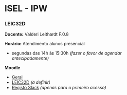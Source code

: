 # ISEL - IPW
### LEIC32D

**Docente:** Valderi Leithardt F.0.8

**Horário:** Atendimento alunos presencial 
- segundas das 14h às 15:30h *(fazer o favor de agendar antecipadamente)*

**Moodle**
- [Geral](https://2324moodle.isel.pt/course/view.php?id=7525)
- [LEIC32D](https://2324moodle.isel.pt/course/view.php?id=6890) *(a definir)*
- [Registo Slack](https://join.slack.com/t/iselleicipwpi-sdr2356/signup) *(apenas para o primeiro acesso)*
